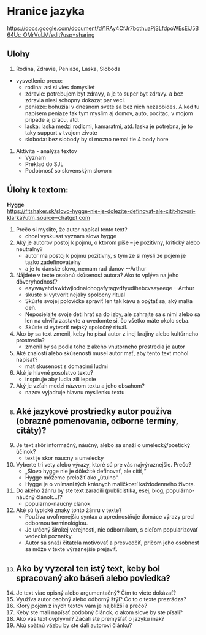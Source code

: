 # Hranice jazyka
https://docs.google.com/document/d/1RAy4CfJr7bqthuaPjSLfdpoWEsEiJ5B64Uc_OMrVuLM/edit?usp=sharing


## Ulohy

1. Rodina, Zdravie, Peniaze, Laska, Sloboda
- vysvetlenie preco:
  - rodina: asi si vies domysliet
  - zdravie: potrebujem byt zdravy, a je to super byt zdravy. a bez zdravia niesi schopny dokazat par veci.
  - peniaze: bohuzial v dnesnom svete sa bez nich nezaobides. A ked tu napisem peniaze tak tym myslim aj domov, auto, pocitac, v mojom pripade aj pracu, atd.
  - laska: laska medzi rodicmi, kamaratmi, atd. laska je potrebna, je to taky support v tvojom zivote
  - sloboda: bez slobody by si mozno nemal tie 4 body hore

1. Aktivita - analýza textov 
   - Význam
   - Preklad do SJL
   - Podobnosť so slovenským slovom

## Úlohy k textom:

**Hygge**<br />
https://fitshaker.sk/slovo-hygge-nie-je-dolezite-definovat-ale-citit-hovori-klarka?utm_source=chatgpt.com<br />

1. Prečo si myslíte, že autor napísal tento text?
   - chcel vyskusat vyznam slova hygge
2. Aký je autorov postoj k pojmu, o ktorom píše – je pozitívny, kritický alebo neutrálny?
   - autor ma postoj k pojmu pozitivny, s tym ze si mysli ze pojem je tazko zadefinovatelny
   - a je to danske slovo, nemam rad danov --Arthur
3. Nájdete v texte osobnú skúsenosť autora? Ako to vplýva na jeho dôveryhodnosť?
   - eaywayehdawidwjiodnaiohogafytagvdfyudihebcvsayeeqe --Arthur
   - skuste si vytvorit nejaky spolocny ritual
   - Skúste svojej polovičke spraviť len tak kávu a opýtať sa, aký mal/a deň.
   - Neposielajte svoje deti hrať sa do izby, ale zahrajte sa s nimi alebo sa len na chvíľu zastavte a uvedomte si, čo všetko máte okolo seba.
   - Skúste si vytvoriť nejaký spoločný rituál.
4. Ako by sa text zmenil, keby ho písal autor z inej krajiny alebo kultúrneho prostredia?
   - zmenil by sa podla toho z akeho vnutorneho prostredia je autor
5. Aké znalosti alebo skúsenosti musel autor mať, aby tento text mohol napísať?
   - mat skusenost s domacimi ludmi
6. Aké je hlavné posolstvo textu?
   - inspiruje aby ludia zili lepsie
7. Aký je vzťah medzi názvom textu a jeho obsahom?
   - nazov vyjadruje hlavnu myslienku textu
8. Aké jazykové prostriedky autor používa (obrazné pomenovania, odborné termíny, citáty)?
   - 
9. Je text skôr informačný, náučný, alebo sa snaží o umelecký/poetický účinok?
   - text je skor naucny a umelecky
10. Vyberte tri vety alebo výrazy, ktoré sú pre vás najvýraznejšie. Prečo?
    - „Slovo hygge nie je dôležité definovať, ale cítiť,“
    - Hygge môžeme preložiť ako „útulno“.
    - Hygge je o vnímaní tých krásnych maličkostí každodenného života.
11. Do akého žánru by ste text zaradili (publicistika, esej, blog, populárno-náučný článok…)?
    - popularno-naucny clanok
12. Aké sú typické znaky tohto žánru v texte?
    - Používa uvoľnenejšiu syntax a uprednostňuje domáce výrazy pred odbornou terminológiou.
    - Je určený širokej verejnosti, nie odborníkom, s cieľom popularizovať vedecké poznatky.
    - Autor sa snaží čitateľa motivovať a presvedčiť, pričom jeho osobnosť sa môže v texte výraznejšie prejaviť.
13. Ako by vyzeral ten istý text, keby bol spracovaný ako báseň alebo poviedka?
    - 
14. Je text viac opisný alebo argumentačný? Čím to viete dokázať?
15. Využíva autor osobný alebo odborný štýl? Čo to o texte prezrádza?
16. Ktorý pojem z iných textov vám je najbližší a prečo?
17. Keby ste mali napísať podobný článok, o akom slove by ste písali?
18. Ako vás text ovplyvnil? Začali ste premýšľať o jazyku inak?
19. Akú spätnú väzbu by ste dali autorovi článku?